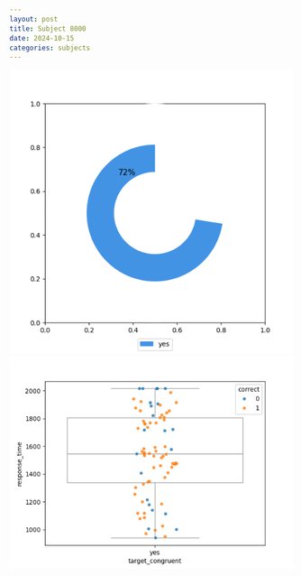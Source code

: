 ```yaml
---
layout: post
title: Subject 8000
date: 2024-10-15
categories: subjects
---
```


![](data/8000/run-14/8000_accuracy_target_congruence.png)
![](data/8000/run-14/8000_rt_congruence.png)
